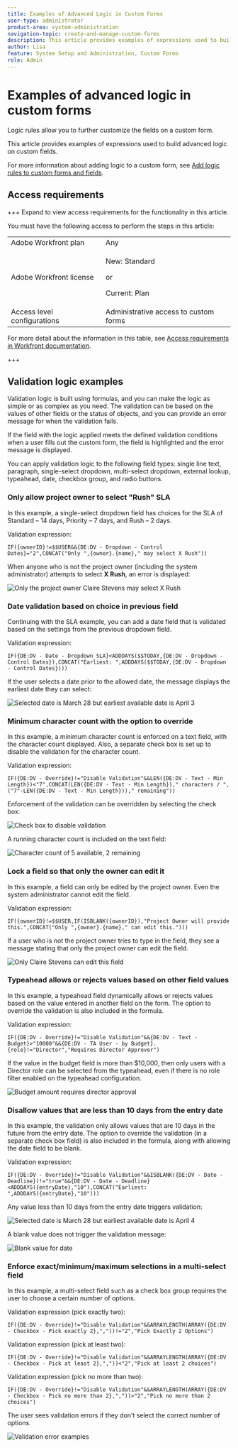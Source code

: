 ```yaml
---
title: Examples of Advanced Logic in Custom Forms
user-type: administrator
product-area: system-administration
navigation-topic: create-and-manage-custom-forms
description: This article provides examples of expressions used to build advanced logic on custom fields.
author: Lisa
feature: System Setup and Administration, Custom Forms
role: Admin
---
```

# Examples of advanced logic in custom forms

Logic rules allow you to further customize the fields on a custom form.

This article provides examples of expressions used to build advanced logic on custom fields.

For more information about adding logic to a custom form, see [Add logic rules to custom forms and fields](/help/quicksilver/administration-and-setup/customize-workfront/create-manage-custom-forms/form-designer/design-a-form/display-skip-logic-form-designer.md).

## Access requirements

+++ Expand to view access requirements for the functionality in this article.

You must have the following access to perform the steps in this article:

<table style="table-layout:auto"> 
 <col> 
 <col> 
 <tbody> 
  <tr data-mc-conditions=""> 
   <td role="rowheader">Adobe Workfront plan </td> 
   <td>Any</td> 
  </tr> 
  <tr> 
   <td role="rowheader">Adobe Workfront license</td> 
   <td>
   <p>New: Standard</p>
   <p>or</p>
   <p>Current: Plan</p></td> 
  </tr> 
  <tr data-mc-conditions=""> 
   <td role="rowheader">Access level configurations</td> 
   <td>Administrative access to custom forms </td> 
  </tr>  
 </tbody> 
</table>

For more detail about the information in this table, see [Access requirements in Workfront documentation](/help/quicksilver/administration-and-setup/add-users/access-levels-and-object-permissions/access-level-requirements-in-documentation.md).

+++

## Validation logic examples

Validation logic is built using formulas, and you can make the logic as simple or as complex as you need. The validation can be based on the values of other fields or the status of objects, and you can provide an error message for when the validation fails.

If the field with the logic applied meets the defined validation conditions when a user fills out the custom form, the field is highlighted and the error message is displayed.

You can apply validation logic to the following field types: single line text, paragraph, single-select dropdown, multi-select dropdown, external lookup, typeahead, date, checkbox group, and radio buttons.

### Only allow project owner to select "Rush" SLA

In this example, a single-select dropdown field has choices for the SLA of Standard – 14 days, Priority – 7 days, and Rush – 2 days.

Validation expression:

```
IF({ownerID}!=$$USER&&{DE:DV - Dropdown - Control Dates}="2",CONCAT("Only ",{owner}.{name}," may select X Rush"))
```

When anyone who is not the project owner (including the system administrator) attempts to select **X Rush**, an error is displayed:

![Only the project owner Claire Stevens may select X Rush](assets/sla-xrush.png)

### Date validation based on choice in previous field

Continuing with the SLA example, you can add a date field that is validated based on the settings from the previous dropdown field.

Validation expression:

```
IF({DE:DV - Date - Dropdown SLA}<ADDDAYS($$TODAY,{DE:DV - Dropdown - Control Dates}),CONCAT("Earliest: ",ADDDAYS($$TODAY,{DE:DV - Dropdown - Control Dates})))
```

If the user selects a date prior to the allowed date, the message displays the earliest date they can select:

![Selected date is March 28 but earliest available date is April 3](assets/date-validation-based-on-previous-choice.png)

### Minimum character count with the option to override

In this example, a minimum character count is enforced on a text field, with the character count displayed. Also, a separate check box is set up to disable the validation for the character count.

Validation expression:

```
IF({DE:DV - Override}!="Disable Validation"&&LEN({DE:DV - Text - Min Length})<"7",CONCAT(LEN({DE:DV - Text - Min Length})," characters / ",("7"-LEN({DE:DV - Text - Min Length}))," remaining"))
```

Enforcement of the validation can be overridden by selecting the check box:

![Check box to disable validation](assets/disable-validation-checkbox.png)

A running character count is included on the text field:

![Character count of 5 available, 2 remaining](assets/running-character-count.png)

### Lock a field so that only the owner can edit it

In this example, a field can only be edited by the project owner. Even the system administrator cannot edit the field.

Validation expression:

```
IF({ownerID}!=$$USER,IF(ISBLANK({ownerID}),"Project Owner will provide this.",CONCAT("Only ",{owner}.{name}," can edit this.")))
```

If a user who is not the project owner tries to type in the field, they see a message stating that only the project owner can edit the field.

![Only Claire Stevens can edit this field](assets/only-project-owner-can-edit.png)

### Typeahead allows or rejects values based on other field values

In this example, a typeahead field dynamically allows or rejects values based on the value entered in another field on the form. The option to override the validation is also included in the formula.

Validation expression:

```
IF({DE:DV - Override}!="Disable Validation"&&{DE:DV - Text - Budget}>"10000"&&{DE:DV - TA User - by Budget}.{role}!="Director","Requires Director Approver")
```

If the value in the budget field is more than $10,000, then only users with a Director role can be selected from the typeahead, even if there is no role filter enabled on the typeahead configuration.

![Budget amount requires director approval](assets/budget-director.png)

### Disallow values that are less than 10 days from the entry date

In this example, the validation only allows values that are 10 days in the future from the entry date. The option to override the validation (in a separate check box field) is also included in the formula, along with allowing the date field to be blank.

Validation expression:

```
IF({DE:DV - Override}!="Disable Validation"&&ISBLANK({DE:DV - Date - Deadline})!="true"&&{DE:DV - Date - Deadline}<ADDDAYS({entryDate},"10"),CONCAT("Earliest: ",ADDDAYS({entryDate},"10")))
```

Any value less than 10 days from the entry date triggers validation:

![Selected date is March 28 but earliest available date is April 4](assets/earliest-deadline-date.png)

A blank value does not trigger the validation message:

![Blank value for date](assets/blank-date-allowed.png)

### Enforce exact/minimum/maximum selections in a multi-select field

In this example, a multi-select field such as a check box group requires the user to choose a certain number of options.

Validation expression (pick exactly two):

```
IF({DE:DV - Override}!="Disable Validation"&&ARRAYLENGTH(ARRAY({DE:DV - Checkbox - Pick exactly 2},","))!="2","Pick Exactly 2 Options")
```

Validation expression (pick at least two):

```
IF({DE:DV - Override}!="Disable Validation"&&ARRAYLENGTH(ARRAY({DE:DV - Checkbox - Pick at least 2},","))<"2","Pick at least 2 choices")
```

Validation expression (pick no more than two):

```
IF({DE:DV - Override}!="Disable Validation"&&ARRAYLENGTH(ARRAY({DE:DV - Checkbox - Pick no more than 2},","))>"2","Pick no more than 2 choices")
```

The user sees validation errors if they don't select the correct number of options.

![Validation error examples](assets/min-max-selections.png)
